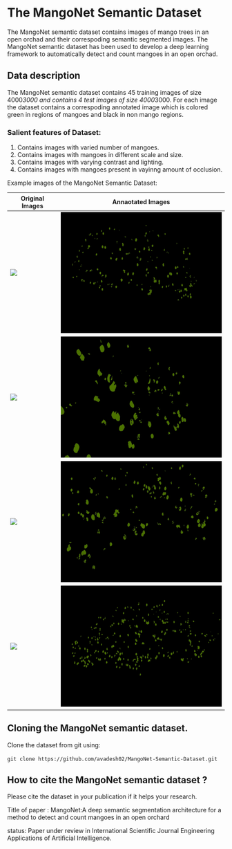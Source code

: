 # The MangoNet Semantic Dataset 


The MangoNet semantic dataset contains images of mango trees in an open orchad and their correspoding semantic segmented images. The MangoNet semantic dataset has been used to develop a deep learning framework to automatically detect and count mangoes in an open orchad.

## Data description

The MangoNet semantic dataset contains 45 training images of size 4000*3000 and contains 4 test images of size 4000*3000. For each image the dataset contains a correspoding annotated image which is colored green in regions of mangoes and black in non mango regions.
  
### Salient features of Dataset:
1) Contains images with varied number of mangoes.
2) Contains images with mangoes in different scale and size.
3) Contains images with varying contrast and lighting.
4) Contains images with mangoes present in vayinng amount of occlusion.

Example images of the MangoNet Semantic Dataset:

| Original Images | Annaotated Images |
| --------------- | ----------------- |
|<img src="https://github.com/avadesh02/MangoNet-Semantic-Dataset/blob/master/MangoNet%20Dataset/Train_data/original%20images/IMG_0087.JPG" width="400"/>  | <img src="https://github.com/avadesh02/MangoNet-Semantic-Dataset/blob/master/MangoNet%20Dataset/Train_data/annotated%20images/Class_087.jpg" width="400"/>|
|<img src="https://github.com/avadesh02/MangoNet-Semantic-Dataset/blob/master/MangoNet%20Dataset/Train_data/original%20images/IMG_0099.JPG" width="400"/>  | <img src="https://github.com/avadesh02/MangoNet-Semantic-Dataset/blob/master/MangoNet%20Dataset/Train_data/annotated%20images/Class_099.jpg" width="400"/>|
|<img src="https://github.com/avadesh02/MangoNet-Semantic-Dataset/blob/master/MangoNet%20Dataset/Train_data/original%20images/IMG_0111.JPG" width="400"/>  | <img src="https://github.com/avadesh02/MangoNet-Semantic-Dataset/blob/master/MangoNet%20Dataset/Train_data/annotated%20images/Class_111.jpg" width="400"/>|
|<img src="https://github.com/avadesh02/MangoNet-Semantic-Dataset/blob/master/MangoNet%20Dataset/Test_data/original%20images/IMG_0127.JPG" width="400"/>  | <img src="https://github.com/avadesh02/MangoNet-Semantic-Dataset/blob/master/MangoNet%20Dataset/Test_data/annotated%20images/Class_127.jpg" width="400"/>|

## Cloning the MangoNet semantic dataset.
 
Clone the dataset from git using:

`git clone https://github.com/avadesh02/MangoNet-Semantic-Dataset.git`

## How to cite the MangoNet semantic dataset ?
Please cite the dataset in your publication if it helps your research.

Title of paper : MangoNet:A deep semantic segmentation architecture for
a method to detect and count mangoes in an open
orchard

status: Paper under review in International Scientific Journal Engineering Applications of Artificial Intelligence.
